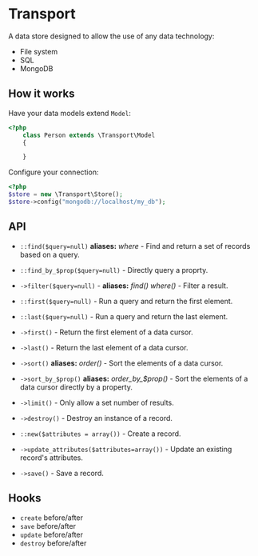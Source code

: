 # Transport

A data store designed to allow the use of any data technology:

 - File system
 - SQL
 - MongoDB

## How it works

Have your data models extend `Model`:

```php
<?php
	class Person extends \Transport\Model
	{

	}
```

Configure your connection:

```php
<?php
$store = new \Transport\Store();
$store->config("mongodb://localhost/my_db");
```

## API

 - `::find($query=null)` __aliases:__ _where_ - Find and return a set of records based on a query.
 
 - `::find_by_$prop($query=null)` - Directly query a proprty.
 
 - `->filter($query=null)` - __aliases:__ _find()_ _where()_ - Filter a result.
 
 - `::first($query=null)` - Run a query and return the first element.
 
 - `::last($query=null)` - Run a query and return the last element.
 
 - `->first()` - Return the first element of a data cursor.
 
 - `->last()` - Return the last element of a data cursor.
 
 - `->sort()` __aliases:__ _order()_ - Sort the elements of a data cursor.
 
 - `->sort_by_$prop()` __aliases:__ _order_by\_$prop()_ - Sort the elements of a data cursor directly by a property.
 
 - `->limit()` - Only allow a set number of results.
 
 - `->destroy()` - Destroy an instance of a record.
 
 - `::new($attributes = array())` - Create a record.
 
 - `->update_attributes($attributes=array())` - Update an existing record's attributes.
 
 - `->save()` - Save a record. 
 
 
## Hooks

- `create` before/after
- `save` before/after
- `update` before/after
- `destroy` before/after
 